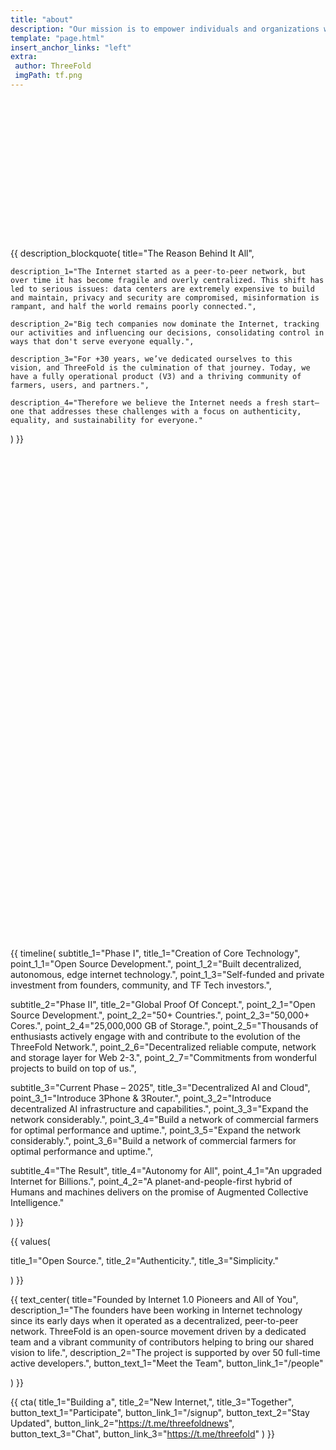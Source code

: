 ```yaml
---
title: "about"
description: "Our mission is to empower individuals and organizations with secure, private, and autonomous access to computing resources, ensuring fair cloud access for everyone." # quotation marks to allow colons where used
template: "page.html"
insert_anchor_links: "left"
extra:
 author: ThreeFold
 imgPath: tf.png
---
```


<!-- section 1 (header) -->

 <div class="px-4 mt-12 lg:py-24 py-12 lg:px-8">
 <div class="mx-auto max-w-5xl text-center fade-in">

# The Internet Needs an Upgrade

The Internet brings the world together, yet much of it is now concentrated in the hands of a few powerful corporations. This wasn't its original intent. The Internet was envisioned as a decentralized, open space. A tool for freedom, collaboration, and equal access for all.

<br>

**ThreeFold has invented a new Data, Network, and Cloud system as an engine for the new Internet.**

 </div>
 </div>
 
<!----------------------------------------------------------------------------------------->

<!-- section 2 (reason) -->

{{ description_blockquote(
    title="The Reason Behind It All",

    description_1="The Internet started as a peer-to-peer network, but over time it has become fragile and overly centralized. This shift has led to serious issues: data centers are extremely expensive to build and maintain, privacy and security are compromised, misinformation is rampant, and half the world remains poorly connected.",

    description_2="Big tech companies now dominate the Internet, tracking our activities and influencing our decisions, consolidating control in ways that don't serve everyone equally.",

    description_3="For +30 years, we’ve dedicated ourselves to this vision, and ThreeFold is the culmination of that journey. Today, we have a fully operational product (V3) and a thriving community of farmers, users, and partners.",

    description_4="Therefore we believe the Internet needs a fresh start—one that addresses these challenges with a focus on authenticity, equality, and sustainability for everyone."  
) }}

<!----------------------------------------------------------------------------------------->

<!-- section 3 (AI) -->

 <div class="px-4 mt-12 lg:py-24 py-12 lg:px-8">
 <div class="mx-auto max-w-4xl text-center fade-in">

## AI needs to be decentralized

We are at the dawn of AI, a transformative force that will redefine how we live, work, and interact with technology. AI presents an incredible opportunity for humanity, however, as AI systems become more powerful, their control sits in the hands of a few corporations, raising serious concerns around privacy, bias, accessibility, and so on.

<br>

Further, centralized cloud providers are bottlenecks, as AI compute demand is outpacing supply and training AI models is too expensive.

<br>

We must not repeat mistakes of the past. Without decentralization, AI will remain controlled by a few corporations—limiting accessibility, innovation, and independence. To ensure AI benefits everyone, we must advocate for decentralized, open-source AI models that are transparent, ethical, and community-driven. And this can only happen on an infrastructure like ThreeFold.

 </div>
 </div>

<!----------------------------------------------------------------------------------------->

 <!-- section 4 (web4) -->

 <div class="px-4 lg:px-8 lg:py-24 py-12">
 <div class="mx-auto max-w-7xl fade-in">

## The Vision for a New Internet

<div class="max-w-3xl">

Unlike traditional internet infrastructure, which relies on centralized data centers and corporate control, ThreeFold is built on a global mesh of independent cloud providers—individuals and organizations who contribute data, cloud and network power directly to the ecosystem.

<br>

This makes ThreeFold uniquely decentralized at the physical layer, eliminating single points of failure and gatekeepers. It’s a truly neutral and scalable foundation that puts privacy, resilience, and digital sovereignty at the core of the internet.

 </div>
 </div>
 </div>

<!----------------------------------------------------------------------------------------->

<!-- section 5 (timeline) -->

 <div class="px-4 mt-12 lg:py-24 py-12 lg:px-8">
 <div class="mx-auto max-w-3xl text-center fade-in">

## ThreeFold’s Journey

Over the past decades, we’ve tackled complex challenges in areas such as data storage, secure overlay networking, and autonomous cloud security. With significant experience in Internet and Cloud and a strong vision for the future, these pivotal milestones have shaped our growth and drive us towards a better digital future.

 </div>

 {{ timeline(
  subtitle_1="Phase I",
  title_1="Creation of Core Technology",
  point_1_1="Open Source Development.",
  point_1_2="Built decentralized, autonomous, edge internet technology.",
  point_1_3="Self-funded and private investment from founders, community, and TF Tech investors.",

  subtitle_2="Phase II",
  title_2="Global Proof Of Concept.",
  point_2_1="Open Source Development.",
  point_2_2="50+ Countries.",
  point_2_3="50,000+ Cores.",
  point_2_4="25,000,000 GB of Storage.",
  point_2_5="Thousands of enthusiasts actively engage with and contribute to the evolution of the ThreeFold Network.",
  point_2_6="Decentralized reliable compute, network and storage layer for Web 2-3.",
  point_2_7="Commitments from wonderful projects to build on top of us.",

  subtitle_3="Current Phase – 2025",
  title_3="Decentralized AI and Cloud",
  point_3_1="Introduce 3Phone & 3Router.",
  point_3_2="Introduce decentralized AI infrastructure and capabilities.",
  point_3_3="Expand the network considerably.",
  point_3_4="Build a network of commercial farmers for optimal performance and uptime.",
  point_3_5="Expand the network considerably.",
  point_3_6="Build a network of commercial farmers for optimal performance and uptime.",

  subtitle_4="The Result",
  title_4="Autonomy for All",
  point_4_1="An upgraded Internet for Billions.",
  point_4_2="A planet-and-people-first hybrid of Humans and machines delivers on the promise of Augmented Collective Intelligence."

 ) }}

 </div>

<!----------------------------------------------------------------------------------------->

<!-- section 6 (Values) -->

{{ values(

  title_1="Open Source.",
  title_2="Authenticity.",
  title_3="Simplicity."

) }}

<!----------------------------------------------------------------------------------------->

<!-- section 7 (Team) -->

<div class="lg:py-24 py-12 text-center">

{{ text_center(
    title="Founded by Internet 1.0 Pioneers and All of You",
    description_1="The founders have been working in Internet technology since its early days when it operated as a decentralized, peer-to-peer network. ThreeFold is an open-source movement driven by a dedicated team and a vibrant community of contributors helping to bring our shared vision to life.",
    description_2="The project is supported by over 50 full-time active developers.",
    button_text_1="Meet the Team",
    button_link_1="/people"

) }}

</div>
</div>

<!----------------------------------------------------------------------------------------->

<!-- section 8 Cta -->

{{ cta(
    title_1="Building a",
    title_2="New Internet,",
    title_3="Together",  
    button_text_1="Participate",
    button_link_1="/signup",
    button_text_2="Stay Updated",
    button_link_2="https://t.me/threefoldnews",
    button_text_3="Chat",
    button_link_3="https://t.me/threefold"
) }}


  <style>
    /* Define the fade-in animation */
    @keyframes fadeIn {
      0% {
        opacity: 0;
      }
      100% {
        opacity: 1;
      }
    }
  
    /* Apply the fade-in animation to elements with the 'fade-in' class */
    .fade-in {
      animation: fadeIn 4s ease-in-out forwards; /* Adjust the duration (2s) to make it slower or faster */
    }
  
    /* Optional: Delay the animation for a more staggered effect */
    h1, h2 {
      animation-delay: 0.5s; /* Delay for header */
    }
  
    p {
      animation-delay: 1s; /* Delay for paragraphs */
    }
  </style>






